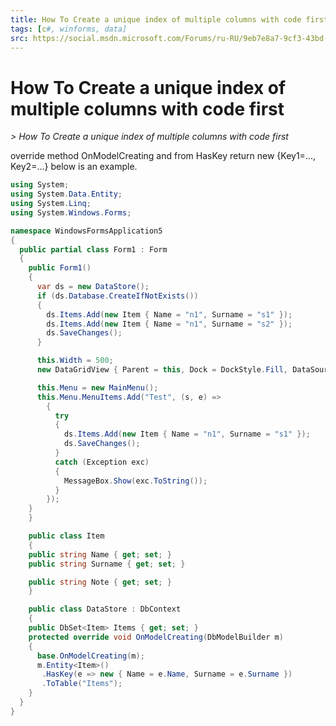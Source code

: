 ```yaml
---
title: How To Create a unique index of multiple columns with code first
tags: [c#, winforms, data]
src: https://social.msdn.microsoft.com/Forums/ru-RU/9eb7e8a7-9cf3-43bd-ad53-d38a0f61fe83/how-to-create-a-unique-index-of-multiple-columns-with-code-first?forum=adodotnetentityframework
---
```

# How To Create a unique index of multiple columns with code first
*> How To Create a unique index of multiple columns with code first*

override method OnModelCreating and from HasKey return new {Key1=..., Key2=...}
below is an example.
```c#
using System;
using System.Data.Entity;
using System.Linq;
using System.Windows.Forms;

namespace WindowsFormsApplication5
{
  public partial class Form1 : Form
  {
    public Form1()
    {
      var ds = new DataStore();
      if (ds.Database.CreateIfNotExists())
      {
        ds.Items.Add(new Item { Name = "n1", Surname = "s1" });
        ds.Items.Add(new Item { Name = "n1", Surname = "s2" });
        ds.SaveChanges();
      }

      this.Width = 500;
      new DataGridView { Parent = this, Dock = DockStyle.Fill, DataSource = ds.Items.ToList() };

      this.Menu = new MainMenu();
      this.Menu.MenuItems.Add("Test", (s, e) =>
        {
          try
          {
            ds.Items.Add(new Item { Name = "n1", Surname = "s1" });
            ds.SaveChanges();
          }
          catch (Exception exc)
          {
            MessageBox.Show(exc.ToString());
          }
        });
    }
	}

	public class Item
	{
    public string Name { get; set; }
    public string Surname { get; set; }

    public string Note { get; set; }
	}

	public class DataStore : DbContext
	{
    public DbSet<Item> Items { get; set; }
    protected override void OnModelCreating(DbModelBuilder m)
    {
      base.OnModelCreating(m);
      m.Entity<Item>()
       .HasKey(e => new { Name = e.Name, Surname = e.Surname })
       .ToTable("Items");
    }
  }
}
```